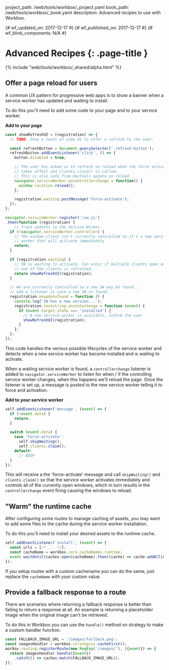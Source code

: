 project_path: /web/tools/workbox/_project.yaml
book_path: /web/tools/workbox/_book.yaml
description: Advanced recipes to use with Workbox.

{# wf_updated_on: 2017-12-17 #}
{# wf_published_on: 2017-12-17 #}
{# wf_blink_components: N/A #}

# Advanced Recipes {: .page-title }

{% include "web/tools/workbox/_shared/alpha.html" %}

## Offer a page reload for users

A common UX pattern for progressive web apps is to show a banner when a service
worker has updated and waiting to install.

To do this you'll need to add some code to your page and to your service worker.

**Add to your page**

```javascript
const showRefreshUI = (registration) => {
  // TODO: Show a toast of some UI to offer a refresh to the user.

  const refreshButton = document.querySelector('.refresh-button');
  refreshButton.addEventListener('click', () => {
    button.disabled = true;

    // The user has asked us to refresh so reload when the force activate
    // takes affect and clients.claim() is called.
    // This is also safe from DevTools update on reload
    navigator.serviceWorker.oncontrollerchange = function() {
      window.location.reload();
    };

    registration.waiting.postMessage('force-activate');
  });
};

navigator.serviceWorker.register('/sw.js')
.then(function (registration) {
    // Track updates to the Service Worker.
  if (!navigator.serviceWorker.controller) {
    // The window client isn't currently controlled so it's a new service
    // worker that will activate immediately
    return;
  }

  if (registration.waiting) {
    // SW is waiting to activate. Can occur if multiple clients open and
    // one of the clients is refreshed.
    return showRefreshUI(registration);
  }

  // We are currently controlled so a new SW may be found...
  // Add a listener in case a new SW is found,
  registration.onupdatefound = function () {
    console.log('SW has a new version...');
    registration.installing.onstatechange = function (event) {
      if (event.target.state === 'installed') {
        // A new service worker is available, inform the user
        showRefreshUI(registration);
      }
    };
  };
});
```

This code handles the verious possible lifecycles of the service worker
and detects when a new service worker has become installed and is waiting to
activate.

When a waiting service worker is found, a `controllerchange` listener is
added to `navigator.serviceWorker` to listen for when / if the controlling
service worker changes, when this happens we'll reload the page. Once the
listener is set up, a message is posted to the new service worker telling
it to force and activation.

**Add to your service worker**

```javascript
self.addEventListener('message', (event) => {
  if (!event.data) {
    return;
  }

  switch (event.data) {
    case 'force-activate':
      self.skipWaiting();
      self.clients.claim();
    default:
      // NOOP
  }
});
```

This will receive a the 'force-activate' message and call `skipWaiting()` and
`clients.claim()` so that the service worker activates immediately and controls
all of the currently open windows, which in turn results in the `
controllerchange` event firing causing the windows to reload.

## "Warm" the runtime cache

After configuring some routes to manage caching of assets, you may want to
add some files to the cache during the service worker installation.

To do this you'll need to install your desired assets to the runtime cache.

```javascript
self.addEventListener('install', (event) => {
  const urls = [/* ... */];
  const cacheName = workbox.core.cacheNames.runtime;
  event.waitUntil(caches.open(cacheName).then((cache) => cache.addAll(urls)));
});
```

If you setup routes with a custom cachename you can do the same, just replace
the `cacheName` with your custom value.

## Provide a fallback response to a route

There are scenarios where returning a fallback response is better than failing
to return a response at all. An example is returning a placeholder image when
the original image can't be retrieved.

To do this in Workbox you can use the `handle()` method on strategy to make
a custom handler function.

```javascript
const FALLBACK_IMAGE_URL = '/images/fallback.png';
const imagesHandler = workbox.strategies.cacheFirst();
worbox.routing.registerRoute(new RegExp('/images/'), ({event}) => {
  return imagesHandler.handle({event})
    .catch(() => caches.match(FALLBACK_IMAGE_URL));
});
```

